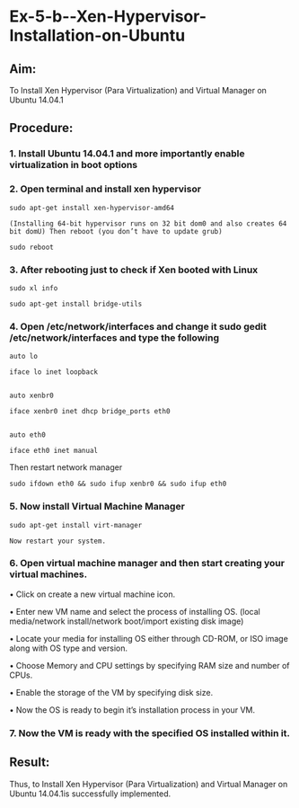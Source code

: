 # Ex-5-b--Xen-Hypervisor-Installation-on-Ubuntu

## Aim:

To Install Xen Hypervisor (Para Virtualization) and Virtual Manager on Ubuntu 14.04.1

## Procedure:

### 1.	Install Ubuntu 14.04.1 and more importantly enable virtualization in boot options

### 2.	Open terminal and install xen hypervisor

    sudo apt-get install xen-hypervisor-amd64
  
    (Installing 64-bit hypervisor runs on 32 bit dom0 and also creates 64 bit domU) Then reboot (you don’t have to update grub)
  
    sudo reboot

### 3.	After rebooting just to check if Xen booted with Linux

    sudo xl info

    sudo apt-get install bridge-utils

### 4.	Open /etc/network/interfaces and change it sudo gedit /etc/network/interfaces and type the following

    auto lo

    iface lo inet loopback


    auto xenbr0

    iface xenbr0 inet dhcp bridge_ports eth0


    auto eth0

    iface eth0 inet manual

  Then restart network manager

    sudo ifdown eth0 && sudo ifup xenbr0 && sudo ifup eth0

### 5.	Now install Virtual Machine Manager

    sudo apt-get install virt-manager
 
    Now restart your system.

### 6.	Open virtual machine manager and then start creating your virtual machines.

•	Click on create a new virtual machine icon.

•	Enter new VM name and select the process of installing OS.
(local media/network install/network boot/import existing disk image)

•	Locate your media for installing OS either through CD-ROM, or ISO image along with OS type and version.

•	Choose Memory and CPU settings by specifying RAM size and number of CPUs.

•	Enable the storage of the VM by specifying disk size.

•	Now the OS is ready to begin it’s installation process in your VM.

### 7.	Now the VM is ready with the specified OS installed within it.









## Result:
Thus, to Install Xen Hypervisor (Para Virtualization) and Virtual Manager on Ubuntu 14.04.1is successfully implemented.
